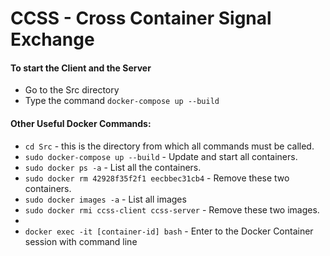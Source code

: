 # CCSS - Cross Container Signal Exchange

#### To start the Client and the Server
- Go to the Src directory
- Type the command ```docker-compose up --build```


#### Other Useful Docker Commands:
- ```cd Src``` - this is the directory from which all commands must be called.
- ```sudo docker-compose up --build``` - Update and start all containers.
- ```sudo docker ps -a``` - List all the containers.
- ```sudo docker rm 42928f35f2f1 eecbbec31cb4``` - Remove these two containers.
- ```sudo docker images -a``` - List all images
- ```sudo docker rmi ccss-client ccss-server``` - Remove these two images.
- 
- ```docker exec -it [container-id] bash``` - Enter to the Docker Container session with command line
